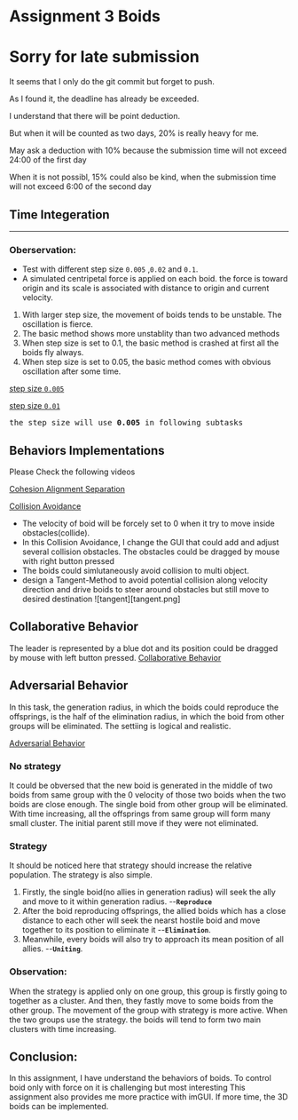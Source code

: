 
# Assignment 3 Boids


# **Sorry for late submission**
It seems that I only do the git commit but forget to push.

As I found it, the deadline has already be exceeded.

I understand that there will be point deduction.

But when it will be counted as two days, 20% is really heavy for me.

May ask a deduction with 10% because the submission time will not exceed 24:00 of the first day

When it is not possibl, 15% could also be kind, when the submission time will not exceed 6:00 of the second day


##  Time Integeration

---
### Oberservation:
* Test with different step size `0.005` ,`0.02` and `0.1`.
* A simulated centripetal force is applied on each boid. the force is toward origin and its scale is associated  with distance to origin and current velocity. 

1. With larger step size, the movement of boids tends to be unstable. The oscillation is fierce.
2. The basic method shows more unstablity than two advanced methods
3. When step size is set to 0.1, the basic method is crashed at first all the boids fly always.
4. When step size is set to 0.05, the basic method comes with obvious oscillation after some time.

[step size `0.005`](https://drive.google.com/file/d/1Yehi2V6oHmF-nlVMIf4rNHbzgzHvLIu8/view?usp=sharing)

[step size `0.01`](https://drive.google.com/file/d/1qibKxtNJ52BrNjCA9q8tRriKfz-CHmdw/view?usp=sharing)

<pre>
the step size will use <b>0.005</b> in following subtasks 
</pre>

## Behaviors Implementations

Please Check the following videos 

[Cohesion Alignment Separation](https://drive.google.com/file/d/1EpoYw9iaS699Ixz6akdYmS5KAw-8ON98/view?usp=sharing)

[Collision Avoidance](https://drive.google.com/file/d/1EpoYw9iaS699Ixz6akdYmS5KAw-8ON98/view?usp=sharing)
* The velocity of boid will be forcely set to 0 when it try to move inside obstacles(collide).
* In this Collision Avoidance, I change the GUI that could add and adjust several collision obstacles. The obstacles could be dragged by mouse with right button pressed
* The boids could simlutaneously avoid collision to multi object.
* design a Tangent-Method to avoid potential collision along velocity direction and drive boids to steer around obstacles but still move to desired destination
 ![tangent][tangent.png]
## Collaborative Behavior
The leader is represented by a blue dot and its position could be dragged by mouse with left button pressed.
[Collaborative Behavior](https://drive.google.com/file/d/1uHpXAR8V0MmPw5t3_alrIcF_SfHO3v6-/view?usp=sharing)
## Adversarial Behavior

In this task, the generation radius, in which the boids could reproduce the offsprings, is the half of the elimination radius, in which the boid from other groups will be eliminated.
The settiing is logical and realistic.

[Adversarial Behavior](https://drive.google.com/file/d/1SwKCka-KG-RqUHh9yZgocVjzIJzTpaKS/view?usp=sharing)

### No strategy
It could be obversed that the new boid is generated in the middle of two boids from same group with the 0 velocity of those two boids when the two boids are close enough. The single boid from other group will be eliminated. With time increasing, all the offsprings from same group will form many small cluster. The initial parent still move if they were not eliminated. 

### Strategy

It should be noticed here that strategy should increase the relative population. The strategy is also simple.
1.  Firstly, the single boid(no allies in generation radius) will seek the ally and move to it within generation radius. --**`Reproduce`**
2.  After the boid reproducing offsprings, the allied boids which has a close distance to each other will seek the nearst hostile boid and move together to its position to eliminate it --**`Elimination`**. 
3.  Meanwhile, every boids will also try to approach its mean position of all allies. --**`Uniting`**.

### Observation:

When the strategy is applied only on one group, this group is firstly going to together as a cluster. And then, they fastly move to some boids from the other group. The movement of the group with strategy is more active.
When the two groups use the strategy. the boids will tend to form two main clusters with time increasing.

## Conclusion:
In this assignment, I have understand the behaviors of boids.
To control boid only with force on it is challenging but most interesting
This assignment also provides me more practice with imGUI.
If more time, the 3D boids can be implemented.
